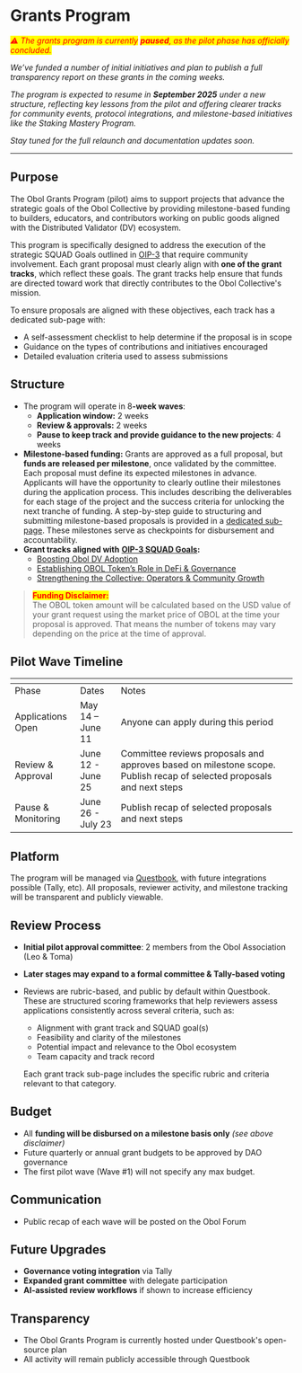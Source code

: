 # Grants Program

_<mark style="color:red;">⚠️ The grants program is currently</mark> <mark style="color:red;"></mark><mark style="color:red;">**paused**</mark><mark style="color:red;">, as the pilot phase has officially concluded.</mark>_

_We’ve funded a number of initial initiatives and plan to publish a full transparency report on these grants in the coming weeks._

_The program is expected to resume in **September 2025** under a new structure, reflecting key lessons from the pilot and offering clearer tracks for community events, protocol integrations, and milestone-based initiatives like the Staking Mastery Program._

_Stay tuned for the full relaunch and documentation updates soon._

***

## **Purpose**

The Obol Grants Program (pilot)  aims to support projects that advance the strategic goals of the Obol Collective by providing milestone-based funding to builders, educators, and contributors working on public goods aligned with the Distributed Validator (DV) ecosystem.

This program is specifically designed to address the execution of the strategic SQUAD Goals outlined in [OIP-3](https://community.obol.org/t/oip-3-obol-collective-2025-goals-proposal/) that require community involvement. Each grant proposal must clearly align with **one of the grant tracks**, which reflect these goals. The grant tracks help ensure that funds are directed toward work that directly contributes to the Obol Collective's mission.

To ensure proposals are aligned with these objectives, each track has a dedicated sub-page with:

* A self-assessment checklist to help determine if the proposal is in scope
* Guidance on the types of contributions and initiatives encouraged
* Detailed evaluation criteria used to assess submissions

## Structure

* The program will operate in &#x38;**-week waves**:
  * **Application window:** 2 weeks
  * **Review & approvals:** 2 weeks
  * **Pause to keep track and provide guidance to the new projects**: 4 weeks
* **Milestone-based funding:** Grants are approved as a full proposal, but **funds are released per milestone**, once validated by the committee. Each proposal must define its expected milestones in advance. Applicants will have the opportunity to clearly outline their milestones during the application process. This includes describing the deliverables for each stage of the project and the success criteria for unlocking the next tranche of funding. A step-by-step guide to structuring and submitting milestone-based proposals is provided in a [dedicated sub-page](how-to-create-a-proposal-in-questbook.md). These milestones serve as checkpoints for disbursement and accountability.
* **Grant tracks aligned with** [**OIP-3 SQUAD Goals**](https://community.obol.org/t/oip-3-obol-collective-2025-goals-proposal/388)**:**
  * [Boosting Obol DV Adoption](grant-track-for-boosting-obol-dv-adoption.md)
  * [Establishing OBOL Token’s Role in DeFi & Governance](grant-track-for-establishing-obol-tokens-role-in-defi-and-governance.md)
  * [Strengthening the Collective: Operators & Community Growth](grant-track-for-strengthening-the-collective-operators-and-community-growth.md)

> <mark style="color:red;">**Funding Disclaimer:**</mark>\
> The OBOL token amount will be calculated based on the USD value of your grant request using the market price of OBOL at the time your proposal is approved. That means the number of tokens may vary depending on the price at the time of approval.

## Pilot Wave Timeline

<table data-header-hidden><thead><tr><th></th><th></th><th width="298.810791015625"></th></tr></thead><tbody><tr><td>Phase</td><td>Dates</td><td>Notes</td></tr><tr><td>Applications Open</td><td>May 14 – June 11</td><td>Anyone can apply during this period</td></tr><tr><td>Review &#x26; Approval</td><td>June 12 - June 25</td><td>Committee reviews proposals and approves based on milestone scope. <br>Publish recap of selected proposals and next steps</td></tr><tr><td>Pause &#x26; Monitoring </td><td>June 26 - July 23</td><td>Publish recap of selected proposals and next steps</td></tr></tbody></table>

## Platform

The program will be managed via [Questbook](https://questbook.app), with future integrations possible (Tally, etc). All proposals, reviewer activity, and milestone tracking will be transparent and publicly viewable.

## Review Process

* **Initial pilot approval committee**: 2 members from the Obol Association (Leo & Toma)
* **Later stages may expand to a formal committee & Tally-based voting**
*   Reviews are rubric-based, and public by default within Questbook. These are structured scoring frameworks that help reviewers assess applications consistently across several criteria, such as:

    * Alignment with grant track and SQUAD goal(s)
    * Feasibility and clarity of the milestones
    * Potential impact and relevance to the Obol ecosystem
    * Team capacity and track record

    Each grant track sub-page includes the specific rubric and criteria relevant to that category.

## Budget

* All **funding will be disbursed on a milestone basis only** _(see above disclaimer)_
* Future quarterly or annual grant budgets to be approved by DAO governance
* The first pilot wave (Wave #1) will not specify any max  budget.

## Communication

* Public recap of each wave will be posted on the Obol Forum

## Future Upgrades

* **Governance voting integration** via Tally
* **Expanded grant committee** with delegate participation
* **AI-assisted review workflows** if shown to increase efficiency

## Transparency

* The Obol Grants Program is currently hosted under Questbook's open-source plan
* All activity will remain publicly accessible through Questbook
